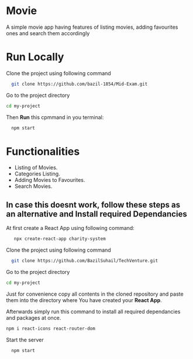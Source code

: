 # Movie
A simple movie app having features of listing movies, adding favourites ones and search them accordingly

# Run Locally

 Clone the project using following command
```bash
  git clone https://github.com/bazil-1854/Mid-Exam.git
```
Go to the project directory
```bash
cd my-project
```
Then **Run** this cpmmand in you terminal:
```bash
  npm start
```

# Functionalities
- Listing of Movies.
- Categories Listing.
- Adding Movies to Favourites.
- Search Movies. 

## In case this doesnt work, follow these steps as an alternative and Install required Dependancies
At first create a React App using following command:

```bash
   npx create-react-app charity-system
```
 Clone the project using following command
```bash
  git clone https://github.com/BazilSuhail/TechVenture.git
```
Go to the project directory
```bash
cd my-project
```
Just for convenience copy all contents in the cloned repository and paste them into the directory where You have 
created your **React App**.
 
Afterwards simply run this command to install all required dependancies and packages at once.
```bash
npm i react-icons react-router-dom
```
Start the server
```bash
  npm start
``` 